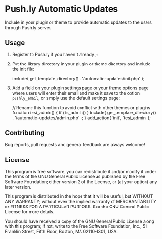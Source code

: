 Push.ly Automatic Updates
=========================

Include in your plugin or theme to provide automatic updates to the
users through Push.ly server.


Usage
-----

1. Register to Push.ly if you haven't already ;)

2. Put the library directory in your plugin or theme directory and include
the init file:

	include( get_template_directory() . '/automatic-updates/init.php' );

3. Add a field on your plugin settings page or your theme options
page where users will enter their email and make it save to the option
`pushly_email`, or simply use the default settings page:

	// Rename this function to avoid conflict with other themes or plugins
	function test_admin() {
		if ( is_admin() )
			include( get_template_directory() . '/automatic-updates/admin.php' );
	}
	add_action( 'init', 'test_admin' );


Contributing
------------

Bug reports, pull requests and general feedback are always welcome!


License
-------

This program is free software; you can redistribute it and/or
modify it under the terms of the GNU General Public License
as published by the Free Software Foundation; either version 2
of the License, or (at your option) any later version.

This program is distributed in the hope that it will be useful,
but WITHOUT ANY WARRANTY; without even the implied warranty of
MERCHANTABILITY or FITNESS FOR A PARTICULAR PURPOSE.  See the
GNU General Public License for more details.

You should have received a copy of the GNU General Public License
along with this program; if not, write to the Free Software
Foundation, Inc., 51 Franklin Street, Fifth Floor, Boston, MA  02110-1301, USA.

